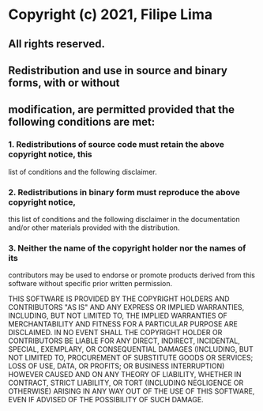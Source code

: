 # Copyright (c) 2021, Filipe Lima
## All rights reserved.

## Redistribution and use in source and binary forms, with or without
## modification, are permitted provided that the following conditions are met:

### 1. Redistributions of source code must retain the above copyright notice, this
   list of conditions and the following disclaimer.

### 2. Redistributions in binary form must reproduce the above copyright notice,
   this list of conditions and the following disclaimer in the documentation
   and/or other materials provided with the distribution.

### 3. Neither the name of the copyright holder nor the names of its
   contributors may be used to endorse or promote products derived from
   this software without specific prior written permission.

THIS SOFTWARE IS PROVIDED BY THE COPYRIGHT HOLDERS AND CONTRIBUTORS "AS IS"
AND ANY EXPRESS OR IMPLIED WARRANTIES, INCLUDING, BUT NOT LIMITED TO, THE
IMPLIED WARRANTIES OF MERCHANTABILITY AND FITNESS FOR A PARTICULAR PURPOSE ARE
DISCLAIMED. IN NO EVENT SHALL THE COPYRIGHT HOLDER OR CONTRIBUTORS BE LIABLE
FOR ANY DIRECT, INDIRECT, INCIDENTAL, SPECIAL, EXEMPLARY, OR CONSEQUENTIAL
DAMAGES (INCLUDING, BUT NOT LIMITED TO, PROCUREMENT OF SUBSTITUTE GOODS OR
SERVICES; LOSS OF USE, DATA, OR PROFITS; OR BUSINESS INTERRUPTION) HOWEVER
CAUSED AND ON ANY THEORY OF LIABILITY, WHETHER IN CONTRACT, STRICT LIABILITY,
OR TORT (INCLUDING NEGLIGENCE OR OTHERWISE) ARISING IN ANY WAY OUT OF THE USE
OF THIS SOFTWARE, EVEN IF ADVISED OF THE POSSIBILITY OF SUCH DAMAGE.

